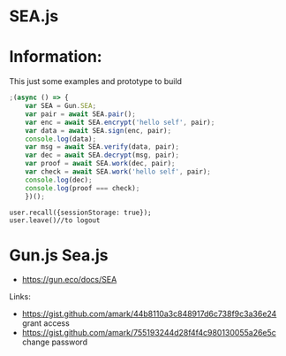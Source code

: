 # SEA.js

# Information:
 This just some examples and prototype to build 

```javascript
;(async () => {
	var SEA = Gun.SEA;
	var pair = await SEA.pair();
	var enc = await SEA.encrypt('hello self', pair);
	var data = await SEA.sign(enc, pair);
	console.log(data);
	var msg = await SEA.verify(data, pair);
	var dec = await SEA.decrypt(msg, pair);
	var proof = await SEA.work(dec, pair);
	var check = await SEA.work('hello self', pair);
	console.log(dec);
	console.log(proof === check);
	})();
```

```
user.recall({sessionStorage: true});
user.leave()//to logout
```


# Gun.js Sea.js
 * https://gun.eco/docs/SEA

Links:
 * https://gist.github.com/amark/44b8110a3c848917d6c738f9c3a36e24 grant access
 * https://gist.github.com/amark/755193244d28f4f4c980130055a26e5c change password